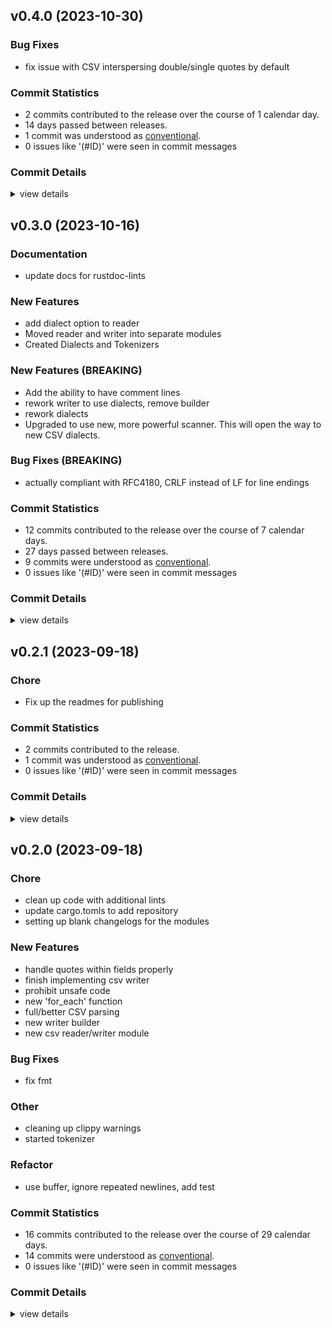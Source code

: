 


## v0.4.0 (2023-10-30)

### Bug Fixes

 - <csr-id-47dec1ce858b6792544264c7e109e5494b05682c/> fix issue with CSV interspersing double/single quotes by default

### Commit Statistics

<csr-read-only-do-not-edit/>

 - 2 commits contributed to the release over the course of 1 calendar day.
 - 14 days passed between releases.
 - 1 commit was understood as [conventional](https://www.conventionalcommits.org).
 - 0 issues like '(#ID)' were seen in commit messages

### Commit Details

<csr-read-only-do-not-edit/>

<details><summary>view details</summary>

 * **Uncategorized**
    - Release irox-tools v0.3.0, safety bump 12 crates ([`eb83b27`](https://github.com/spmadden/irox/commit/eb83b27b20c23e51e5b0fc3b7b3704e2c03af46c))
    - Fix issue with CSV interspersing double/single quotes by default ([`47dec1c`](https://github.com/spmadden/irox/commit/47dec1ce858b6792544264c7e109e5494b05682c))
</details>

## v0.3.0 (2023-10-16)

### Documentation

 - <csr-id-13ae74c7a318037939a4604a28a1cf33d87741a0/> update docs for rustdoc-lints

### New Features

 - <csr-id-7090af7410fa95c6a4f09d4f6e99826a7eef8ec4/> add dialect option to reader
 - <csr-id-51050d666b2d523776eab99531e6b85d5a7e1596/> Moved reader and writer into separate modules
 - <csr-id-7c509d006010ac421429b08b3cfb51afbfa1f0c4/> Created Dialects and Tokenizers

### New Features (BREAKING)

 - <csr-id-2e4a584642a34fe7dee9b477b4fc0a86fe62bfe4/> Add the ability to have comment lines
 - <csr-id-6b24c66b7208048fa6ef8c951a0e1a3dbc23c98f/> rework writer to use dialects, remove builder
 - <csr-id-8d8140c7164638c859e88229fe42a9b2ba0b5d41/> rework dialects
 - <csr-id-a2bed65772914f4981d0c7dc060bfd3bb5e15b57/> Upgraded to use new, more powerful scanner.
   This will open the way to new CSV dialects.

### Bug Fixes (BREAKING)

 - <csr-id-28e07a41df63f6d5551db7b0135aface45d91fa4/> actually compliant with RFC4180, CRLF instead of LF for line endings

### Commit Statistics

<csr-read-only-do-not-edit/>

 - 12 commits contributed to the release over the course of 7 calendar days.
 - 27 days passed between releases.
 - 9 commits were understood as [conventional](https://www.conventionalcommits.org).
 - 0 issues like '(#ID)' were seen in commit messages

### Commit Details

<csr-read-only-do-not-edit/>

<details><summary>view details</summary>

 * **Uncategorized**
    - Release irox-carto v0.3.0, irox-csv v0.3.0, irox-egui-extras v0.3.0, irox-gpx v0.2.0, irox-influxdb_v1 v0.3.0, irox-nmea0183 v0.2.0, irox-raymarine-sonar v0.2.0, irox-time v0.1.0, irox-winlocation-api v0.2.0, irox v0.3.0 ([`dfa6258`](https://github.com/spmadden/irox/commit/dfa6258b8f93f6d27b85d2f3f4e209599a8168ad))
    - Release irox-units v0.3.0, irox-carto v0.3.0, irox-csv v0.3.0, irox-egui-extras v0.3.0, irox-gpx v0.2.0, irox-influxdb_v1 v0.3.0, irox-nmea0183 v0.2.0, irox-raymarine-sonar v0.2.0, irox-time v0.1.0, irox-winlocation-api v0.2.0, irox v0.3.0, safety bump 2 crates ([`a6c0a5f`](https://github.com/spmadden/irox/commit/a6c0a5fcfc4070b8cbc1442192b7eaef275e80f2))
    - Release irox-tools v0.2.2 ([`f49db4f`](https://github.com/spmadden/irox/commit/f49db4fc702003b0e464b0dbcc65cdcf0c629935))
    - Update docs for rustdoc-lints ([`13ae74c`](https://github.com/spmadden/irox/commit/13ae74c7a318037939a4604a28a1cf33d87741a0))
    - Add the ability to have comment lines ([`2e4a584`](https://github.com/spmadden/irox/commit/2e4a584642a34fe7dee9b477b4fc0a86fe62bfe4))
    - Actually compliant with RFC4180, CRLF instead of LF for line endings ([`28e07a4`](https://github.com/spmadden/irox/commit/28e07a41df63f6d5551db7b0135aface45d91fa4))
    - Add dialect option to reader ([`7090af7`](https://github.com/spmadden/irox/commit/7090af7410fa95c6a4f09d4f6e99826a7eef8ec4))
    - Rework writer to use dialects, remove builder ([`6b24c66`](https://github.com/spmadden/irox/commit/6b24c66b7208048fa6ef8c951a0e1a3dbc23c98f))
    - Rework dialects ([`8d8140c`](https://github.com/spmadden/irox/commit/8d8140c7164638c859e88229fe42a9b2ba0b5d41))
    - Upgraded to use new, more powerful scanner. ([`a2bed65`](https://github.com/spmadden/irox/commit/a2bed65772914f4981d0c7dc060bfd3bb5e15b57))
    - Moved reader and writer into separate modules ([`51050d6`](https://github.com/spmadden/irox/commit/51050d666b2d523776eab99531e6b85d5a7e1596))
    - Created Dialects and Tokenizers ([`7c509d0`](https://github.com/spmadden/irox/commit/7c509d006010ac421429b08b3cfb51afbfa1f0c4))
</details>

## v0.2.1 (2023-09-18)

<csr-id-f99614a5ce3368072b4d44dacede0e6e847b0b2e/>

### Chore

 - <csr-id-f99614a5ce3368072b4d44dacede0e6e847b0b2e/> Fix up the readmes for publishing

### Commit Statistics

<csr-read-only-do-not-edit/>

 - 2 commits contributed to the release.
 - 1 commit was understood as [conventional](https://www.conventionalcommits.org).
 - 0 issues like '(#ID)' were seen in commit messages

### Commit Details

<csr-read-only-do-not-edit/>

<details><summary>view details</summary>

 * **Uncategorized**
    - Release irox-csv v0.2.1 ([`c6d09fa`](https://github.com/spmadden/irox/commit/c6d09fa4965c8f6fa3d78bd7c1231e7982118b8c))
    - Fix up the readmes for publishing ([`f99614a`](https://github.com/spmadden/irox/commit/f99614a5ce3368072b4d44dacede0e6e847b0b2e))
</details>

## v0.2.0 (2023-09-18)

<csr-id-f03d8a3ec997d53470bfdeb5e76b71925aac3f10/>
<csr-id-80d2b88bdcb553faaeafc09673c31d7ebedafd19/>
<csr-id-1a365333397b02a5f911d0897c3bf0c80f6c2b80/>
<csr-id-5c178560becc0b665d70be2d99a1cffad3ba4284/>
<csr-id-6d1d9a937390e9c89c4a1c66ae55f547d22e63df/>
<csr-id-e720f74b2427c4e02a92f384eaa93a28b9de28c3/>

### Chore

 - <csr-id-f03d8a3ec997d53470bfdeb5e76b71925aac3f10/> clean up code with additional lints
 - <csr-id-80d2b88bdcb553faaeafc09673c31d7ebedafd19/> update cargo.tomls to add repository
 - <csr-id-1a365333397b02a5f911d0897c3bf0c80f6c2b80/> setting up blank changelogs for the modules

### New Features

 - <csr-id-4a8470c0e380c48074bc51d1a1d178e2e7adeabb/> handle quotes within fields properly
 - <csr-id-3e154fb17540a26faf18719aeb753e38e7a03ce0/> finish implementing csv writer
 - <csr-id-c088de020214e47f28391d0af5a64abe56ad185b/> prohibit unsafe code
 - <csr-id-175d88ed8477654ef0b42e4af2c541d1a78ad4ad/> new 'for_each' function
 - <csr-id-1a158e6a3fcfcb9c7968bdd594848df0ccbbb8b1/> full/better CSV parsing
 - <csr-id-c943d81155c5eea1ec848648ff80178f5fa27211/> new writer builder
 - <csr-id-bf6140c24fa8240fe6960b504e3bc1ac48ffef72/> new csv reader/writer module

### Bug Fixes

 - <csr-id-e91b38d650a1f4cae2bf4b5b3c31717c2d9de83c/> fix fmt

### Other

 - <csr-id-5c178560becc0b665d70be2d99a1cffad3ba4284/> cleaning up clippy warnings
 - <csr-id-6d1d9a937390e9c89c4a1c66ae55f547d22e63df/> started tokenizer

### Refactor

 - <csr-id-e720f74b2427c4e02a92f384eaa93a28b9de28c3/> use buffer, ignore repeated newlines, add test

### Commit Statistics

<csr-read-only-do-not-edit/>

 - 16 commits contributed to the release over the course of 29 calendar days.
 - 14 commits were understood as [conventional](https://www.conventionalcommits.org).
 - 0 issues like '(#ID)' were seen in commit messages

### Commit Details

<csr-read-only-do-not-edit/>

<details><summary>view details</summary>

 * **Uncategorized**
    - Release irox-enums_derive v0.2.0, irox-enums v0.2.0, irox-tools v0.2.0, irox-units v0.2.0, irox-carto v0.2.0, irox-csv v0.2.0, irox-egui-extras v0.2.0, irox-networking v0.2.0, irox-types v0.2.0, irox-influxdb_v1 v0.2.0, irox-structs_derive v0.2.0, irox-structs v0.2.0, irox-nmea0183 v0.1.0, irox-sirf v0.2.0, irox-stats v0.2.0, irox-winlocation-api v0.1.0, irox v0.2.0, safety bump 10 crates ([`6a72204`](https://github.com/spmadden/irox/commit/6a722046661ceef02a66c2067e2c5c15ce102e04))
    - Clean up code with additional lints ([`f03d8a3`](https://github.com/spmadden/irox/commit/f03d8a3ec997d53470bfdeb5e76b71925aac3f10))
    - Update cargo.tomls to add repository ([`80d2b88`](https://github.com/spmadden/irox/commit/80d2b88bdcb553faaeafc09673c31d7ebedafd19))
    - Feat!(csv): more robust testing, renames, documentation ([`b0f36ac`](https://github.com/spmadden/irox/commit/b0f36ac6b0ca5011f68274c0e90b5362e1b8f151))
    - Handle quotes within fields properly ([`4a8470c`](https://github.com/spmadden/irox/commit/4a8470c0e380c48074bc51d1a1d178e2e7adeabb))
    - Use buffer, ignore repeated newlines, add test ([`e720f74`](https://github.com/spmadden/irox/commit/e720f74b2427c4e02a92f384eaa93a28b9de28c3))
    - Setting up blank changelogs for the modules ([`1a36533`](https://github.com/spmadden/irox/commit/1a365333397b02a5f911d0897c3bf0c80f6c2b80))
    - Finish implementing csv writer ([`3e154fb`](https://github.com/spmadden/irox/commit/3e154fb17540a26faf18719aeb753e38e7a03ce0))
    - Cleaning up clippy warnings ([`5c17856`](https://github.com/spmadden/irox/commit/5c178560becc0b665d70be2d99a1cffad3ba4284))
    - Prohibit unsafe code ([`c088de0`](https://github.com/spmadden/irox/commit/c088de020214e47f28391d0af5a64abe56ad185b))
    - New 'for_each' function ([`175d88e`](https://github.com/spmadden/irox/commit/175d88ed8477654ef0b42e4af2c541d1a78ad4ad))
    - Fix fmt ([`e91b38d`](https://github.com/spmadden/irox/commit/e91b38d650a1f4cae2bf4b5b3c31717c2d9de83c))
    - Full/better CSV parsing ([`1a158e6`](https://github.com/spmadden/irox/commit/1a158e6a3fcfcb9c7968bdd594848df0ccbbb8b1))
    - Started tokenizer ([`6d1d9a9`](https://github.com/spmadden/irox/commit/6d1d9a937390e9c89c4a1c66ae55f547d22e63df))
    - New writer builder ([`c943d81`](https://github.com/spmadden/irox/commit/c943d81155c5eea1ec848648ff80178f5fa27211))
    - New csv reader/writer module ([`bf6140c`](https://github.com/spmadden/irox/commit/bf6140c24fa8240fe6960b504e3bc1ac48ffef72))
</details>

